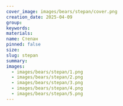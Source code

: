 ```yaml
---
cover_image: images/bears/stepan/cover.png
creation_date: 2025-04-09
group: 
keywords: 
materials: 
name: Степан
pinned: false
size: 
slug: stepan
summary: 
images:
  - images/bears/stepan/1.png
  - images/bears/stepan/2.png
  - images/bears/stepan/3.png
  - images/bears/stepan/4.png
  - images/bears/stepan/5.png
---
```

